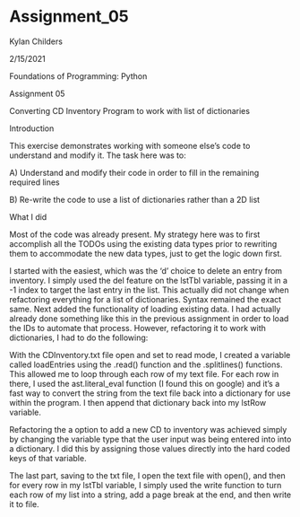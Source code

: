 # Assignment_05
Kylan Childers

2/15/2021

Foundations of Programming: Python

Assignment 05


Converting CD Inventory Program to work with list of dictionaries


Introduction

This exercise demonstrates working with someone else’s code to understand and modify it. The task here was to:

A)	Understand and modify their code in order to fill in the remaining required lines

B)	Re-write the code to use a list of dictionaries rather than a 2D list

What I did

Most of the code was already present. My strategy here was to first accomplish all the TODOs using the existing data types prior to rewriting them to accommodate the new data types, just to get the logic down first.

I started with the easiest, which was the ‘d’ choice to delete an entry from inventory. I simply used the del feature on the lstTbl variable, passing it in a -1 index to target the last entry in the list. This actually did not change when refactoring everything for a list of dictionaries. Syntax remained the exact same.
Next added the functionality of loading existing data. I had actually already done something like this in the previous assignment in order to load the IDs to automate that process. However, refactoring it to work with dictionaries, I had to do the following:

With the CDInventory.txt file open and set to read mode, I created a variable called loadEntries using the .read() function and the .splitlines() functions. This allowed me to loop through each row of my text file. For each row in there, I used the ast.literal_eval function (I found this on google) and it’s a fast way to convert the string from the text file back into a dictionary for use within the program. I then append that dictionary back into my lstRow variable.

Refactoring the a option to add a new CD to inventory was achieved simply by changing the variable type that the user input was being entered into into a dictionary. I did this by assigning those values directly into the hard coded keys of that variable.

The last part, saving to the txt file, I open the text file with open(), and then for every row in my lstTbl variable, I simply used the write function to turn each row of my list into a string, add a page break at the end, and then write it to file.
